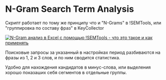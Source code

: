 # N-Gram Search Term Analysis

Скрипт работает по тому же принципу что и "N-Grams" в !SEMTools, или "группировка по составу фраз" в KeyCollector

[![N-Gram анализ в Excel с помощью !SEMTools - что это такое и как применять](https://img.youtube.com/vi/8nSdOilugRg/0.jpg)](https://www.youtube.com/watch?v=8nSdOilugRg "N-Gram анализ в Excel с помощью !SEMTools - что это такое и как применять")

Поисковые запросы за указанный в настройках период разбиваются на фразы из 1, 2 и 3 слов, и по ним сводится статистика.

Удобно для нахождения кандидатов в минус-слова, или выделения хорошо показаших себя сегментов в отдельные группы.
